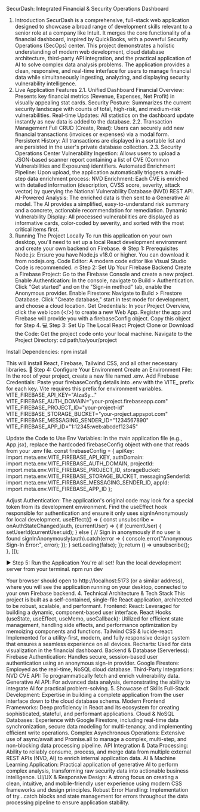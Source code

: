 SecurDash: Integrated Financial & Security Operations Dashboard
1. Introduction
SecurDash is a comprehensive, full-stack web application designed to showcase a broad range of development skills relevant to a senior role at a company like Intuit. It merges the core functionality of a financial dashboard, inspired by QuickBooks, with a powerful Security Operations (SecOps) center.
This project demonstrates a holistic understanding of modern web development, cloud database architecture, third-party API integration, and the practical application of AI to solve complex data analysis problems. The application provides a clean, responsive, and real-time interface for users to manage financial data while simultaneously ingesting, analyzing, and displaying security vulnerability intelligence.
2. Live Application Features
2.1. Unified Dashboard
Financial Overview: Presents key financial metrics (Revenue, Expenses, Net Profit) in visually appealing stat cards.
Security Posture: Summarizes the current security landscape with counts of total, high-risk, and medium-risk vulnerabilities.
Real-time Updates: All statistics on the dashboard update instantly as new data is added to the database.
2.2. Transaction Management
Full CRUD (Create, Read): Users can securely add new financial transactions (invoices or expenses) via a modal form.
Persistent History: All transactions are displayed in a sortable list and are persisted in the user's private database collection.
2.3. Security Operations Center
Vulnerability Ingestion: Allows users to upload a JSON-based scanner report containing a list of CVE (Common Vulnerabilities and Exposures) identifiers.
Automated Enrichment Pipeline: Upon upload, the application automatically triggers a multi-step data enrichment process:
NVD Enrichment: Each CVE is enriched with detailed information (description, CVSS score, severity, attack vector) by querying the National Vulnerability Database (NVD) REST API.
AI-Powered Analysis: The enriched data is then sent to a Generative AI model. The AI provides a simplified, easy-to-understand risk summary and a concrete, actionable recommendation for remediation.
Dynamic Vulnerability Display: All processed vulnerabilities are displayed as informative cards, color-coded by severity, and sorted with the most critical items first.
3. Running The Project Locally
To run this application on your own desktop, you'll need to set up a local React development environment and create your own backend on Firebase.
⚙️ Step 1: Prerequisites
Node.js: Ensure you have Node.js v18.0 or higher. You can download it from nodejs.org.
Code Editor: A modern code editor like Visual Studio Code is recommended.
🔥 Step 2: Set Up Your Firebase Backend
Create a Firebase Project: Go to the Firebase Console and create a new project.
Enable Authentication: In the console, navigate to Build > Authentication. Click "Get started" and on the "Sign-in method" tab, enable the Anonymous provider.
Enable Firestore: Navigate to Build > Firestore Database. Click "Create database," start in test mode for development, and choose a cloud location.
Get Credentials: In your Project Overview, click the web icon (</>) to create a new Web App. Register the app and Firebase will provide you with a firebaseConfig object. Copy this object for Step 4.
💻 Step 3: Set Up The Local React Project
Clone or Download the Code: Get the project code onto your local machine.
Navigate to the Project Directory:
cd path/to/your/project


Install Dependencies:
npm install

This will install React, Firebase, Tailwind CSS, and all other necessary libraries.
🔌 Step 4: Configure Your Environment
Create an Environment File: In the root of your project, create a new file named .env.
Add Firebase Credentials: Paste your firebaseConfig details into .env with the VITE_ prefix for each key. Vite requires this prefix for environment variables.
VITE_FIREBASE_API_KEY="AIzaSy..."
VITE_FIREBASE_AUTH_DOMAIN="your-project.firebaseapp.com"
VITE_FIREBASE_PROJECT_ID="your-project-id"
VITE_FIREBASE_STORAGE_BUCKET="your-project.appspot.com"
VITE_FIREBASE_MESSAGING_SENDER_ID="1234567890"
VITE_FIREBASE_APP_ID="1:12345:web:abcdef12345"


Update the Code to Use Env Variables: In the main application file (e.g., App.jsx), replace the hardcoded firebaseConfig object with one that reads from your .env file.
const firebaseConfig = {
  apiKey: import.meta.env.VITE_FIREBASE_API_KEY,
  authDomain: import.meta.env.VITE_FIREBASE_AUTH_DOMAIN,
  projectId: import.meta.env.VITE_FIREBASE_PROJECT_ID,
  storageBucket: import.meta.env.VITE_FIREBASE_STORAGE_BUCKET,
  messagingSenderId: import.meta.env.VITE_FIREBASE_MESSAGING_SENDER_ID,
  appId: import.meta.env.VITE_FIREBASE_APP_ID
};


Adjust Authentication: The application's original code may look for a special token from its development environment. Find the useEffect hook responsible for authentication and ensure it only uses signInAnonymously for local development.
useEffect(() => {
    const unsubscribe = onAuthStateChanged(auth, (currentUser) => {
        if (currentUser) {
            setUserId(currentUser.uid);
        } else {
            // Sign in anonymously if no user is found
            signInAnonymously(auth).catch(error => {
                console.error("Anonymous Sign-In Error:", error);
            });
        }
        setLoading(false);
    });
    return () => unsubscribe();
}, []);


▶️ Step 5: Run the Application
You're all set! Run the local development server from your terminal.
npm run dev


Your browser should open to http://localhost:5173 (or a similar address), where you will see the application running on your desktop, connected to your own Firebase backend.
4. Technical Architecture & Tech Stack
This project is built as a self-contained, single-file React application, architected to be robust, scalable, and performant.
Frontend:
React: Leveraged for building a dynamic, component-based user interface.
React Hooks (useState, useEffect, useMemo, useCallback): Utilized for efficient state management, handling side effects, and performance optimization by memoizing components and functions.
Tailwind CSS & lucide-react: Implemented for a utility-first, modern, and fully responsive design system that ensures a seamless experience on all devices.
Recharts: Used for data visualization in the financial dashboard.
Backend & Database (Serverless):
Firebase Authentication: Handles secure, session-based user authentication using an anonymous sign-in provider.
Google Firestore: Employed as the real-time, NoSQL cloud database.
Third-Party Integrations:
NVD CVE API: To programmatically fetch and enrich vulnerability data.
Generative AI API: For advanced data analysis, demonstrating the ability to integrate AI for practical problem-solving.
5. Showcase of Skills
Full-Stack Development: Expertise in building a complete application from the user interface down to the cloud database schema.
Modern Frontend Frameworks: Deep proficiency in React and its ecosystem for creating sophisticated, stateful, and performant applications.
Cloud & NoSQL Databases: Experience with Google Firestore, including real-time data synchronization, secure data modeling for multi-tenancy, and implementing efficient write operations.
Complex Asynchronous Operations: Extensive use of async/await and Promise.all to manage a complex, multi-step, and non-blocking data processing pipeline.
API Integration & Data Processing: Ability to reliably consume, process, and merge data from multiple external REST APIs (NVD, AI) to enrich internal application data.
AI & Machine Learning Application: Practical application of generative AI to perform complex analysis, transforming raw security data into actionable business intelligence.
UI/UX & Responsive Design: A strong focus on creating a clean, intuitive, and mobile-friendly user experience using modern CSS frameworks and design principles.
Robust Error Handling: Implementation of try...catch blocks and state management for errors throughout the data processing pipeline to ensure application stability.
